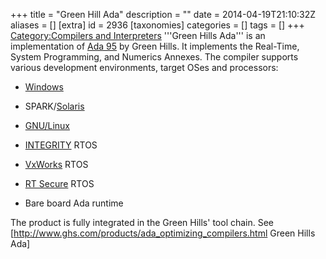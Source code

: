 +++
title = "Green Hill Ada"
description = ""
date = 2014-04-19T21:10:32Z
aliases = []
[extra]
id = 2936
[taxonomies]
categories = []
tags = []
+++
[Category:Compilers and Interpreters](https://rosettacode.org/wiki/Category:Compilers_and_Interpreters)
'''Green Hills Ada''' is an implementation of [Ada 95](https://rosettacode.org/wiki/Ada_95) by Green Hills. It implements the Real-Time, System Programming, and Numerics Annexes. The compiler supports various development environments, target OSes and processors:

* [Windows](https://rosettacode.org/wiki/Windows)
* SPARK/[Solaris](https://rosettacode.org/wiki/Solaris)
* [GNU/Linux](https://rosettacode.org/wiki/GNU/Linux)

* [INTEGRITY](https://rosettacode.org/wiki/INTEGRITY) RTOS
* [VxWorks](https://rosettacode.org/wiki/VxWorks) RTOS
* [RT Secure](https://rosettacode.org/wiki/RT_Secure) RTOS
* Bare board Ada runtime


The product is fully integrated in the Green Hills' tool chain. See [http://www.ghs.com/products/ada_optimizing_compilers.html Green Hills Ada]
